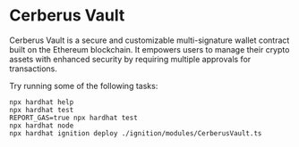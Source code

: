 # Cerberus Vault

Cerberus Vault is a secure and customizable multi-signature wallet contract built on the Ethereum blockchain. It empowers users to manage their crypto assets with enhanced security by requiring multiple approvals for transactions.

Try running some of the following tasks:

```shell
npx hardhat help
npx hardhat test
REPORT_GAS=true npx hardhat test
npx hardhat node
npx hardhat ignition deploy ./ignition/modules/CerberusVault.ts
```
